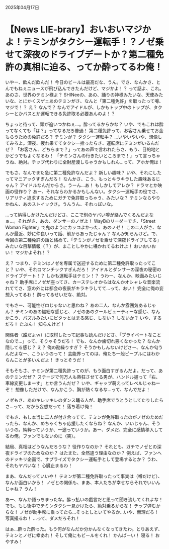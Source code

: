 2025年04月17日

# 【News LIE-brary】おいおいマジかよ！テミンがタクシー運転手！？ノゼ乗せて深夜のドライブデートか？第二種免許の真相に迫る、ってか酔ってるわ俺！

いやー、飲んだ飲んだ！ 今日のビールは最高だな、うん。でさ、なんかさ、とんでもねぇニュースが飛び込んできたんだけど、マジかよ！？ って話よ、これ。あのさ、世界のテミン様よ？ SHINeeの、あの、踊りの神様みたいな、天使みたいな、とにかくスゲェあのテミンがさ、なんと「第二種免許」を取ったって噂、マジで！？ え？ なんで？ なんでアイドルが、しかもトップ中のトップが、タクシーとかバスとか運転できる免許取る必要あんのよ！？

ちょっと待って、頭が追いつかねぇ…。酔ってるからかな？ いや、でもこれは酔ってなくても「は？」ってなるだろ普通！ 第二種免許って、お客さん乗せてお金もらうための免許だろ？ テミンが？ タクシー運転手？ …いやいやいや、想像してみろよ。深夜、疲れ果ててタクシー拾ったらさ、運転席にテミンがいるんだぜ？ 「お客さん、どちらまで？」ってあの声で言われたらさ、もう、目的地とかどうでもよくなるわ！ 「テミンさんの行きたいところまで！」って言っちゃうね、絶対。チップ代わりに全財産渡しちゃうかもしれん…って、アホか俺は！

でもさ、なんでまた急に第二種免許なんだよ？ 新しい趣味？ いや、それにしたってマニアックすぎんだろ！ なんかさ、こう、もっとキラキラした趣味あるじゃん？ アイドルなんだからさ。うーん…あ！ もしかしてアレか？ ドラマとか映画の役作り？ あー、それならわかるかもしんない。タクシー運転手の役でさ、リアリティ追求するためにガチで免許取っちゃう、みたいな？ テミンならやりかねん、あのストイックさ。うんうん、それっぽいな。

…って納得しかけたんだけどさ、ここで別のヤバい噂が絡んでくるんだよなぁ…。それがさ、あの、ダンサーのノゼよ！ WayBのリーダーでさ、「Street Woman Fighter」で鬼のようにカッコよかった、あのノゼ！ この二人がさ、なんか最近、妙に仲良いって話、前からあったじゃん？ なんか知らんけど。で、今回の第二種免許の話と絡めて、「テミンがノゼを乗せて深夜ドライブしてる」みたいな目撃情報（？）が、まことしやかに囁かれてるわけよ！ おいおいおい！ マジかよそれ！？

え？ つまり、テミンはノゼを専属で送迎するために第二種免許取ったってこと？ いや、それロマンチックすぎんだろ！ アイドルとダンサーの深夜の秘密のドライブデート！？ しかも運転手はテミン！？ うわー、なんか、映画みたいじゃね？ 助手席にノゼが座ってさ、カーステレオからはなんかオシャレな音楽流れててさ、窓の外には都会の夜景がキラキラしてて…って、おい！ 完全に俺の妄想入ってるわ！ 酔ってるせいだな、絶対。

でもさー、可能性ゼロじゃないと思わね？ あの二人、なんか雰囲気あるじゃん？ テミンのあの繊細な感じと、ノゼのあのクールビューティーな感じ、なんかこう、パズルみたいにピタッとはまる感じ、しない？ しないか？ いや、するだろ！ たぶん！ 知らんけど！

関係者（誰だよｗ）に取材したって記事も読んだけどさ、「プライベートなことなので…」って、そりゃそうだろ！ でも、なんか歯切れ悪くなかった？ なんか隠してる感じ？ え？ 俺の勘繰りすぎ？ そうかもしんないけどさー、なんか匂うんだよなー、こういうのって！ 芸能界ってのは、俺たち一般ピープルにはわからんことが多いんだよ！ きっとそうだ！

そもそもさ、テミンが第二種免許ってのが、もう面白すぎるんだよ。だって、あのテミンだぜ？ ステージで何万人も熱狂させてる男が、ハンドル握って「右、車線変更しまーす」とか言うんだぜ？ いや、ギャップ萌えってレベルじゃねーぞ！ 想像しただけで、なんかこう、胸が熱くなるな…って、なんでだよ！

ノゼもさ、あのキレッキレのダンス踊る人が、助手席でうとうとしてたりしたらさ…って、だから妄想だって！ 落ち着け俺！

でもさ、もし本当に二人が付き合ってて、テミンが免許取ったのがノゼのためだったら、なんか、めちゃくちゃ応援したくならね？ なんか、いいじゃん、そういうの。純粋っていうか、一途っていうか。あー、ダメだ、完全に感情移入してるわ俺。ファンでもないのに（笑）。

結局、真相はどうなんだろうな？ 役作りなのか？ それとも、ガチでノゼとの深夜ドライブのためなのか？ はたまた、全然違う理由なのか？ 例えば、ファンへのドッキリ企画で、サプライズでタクシー運転手として登場するとか？ うわ、それもヤバいな！ 心臓止まるわ！

まあ、なんだっていいや！ テミンが第二種免許取ったって事実は（噂だけど）、なんか面白いから！ ノゼとの関係も、まあ、本人たちが幸せならそれでいいんじゃね？ うん！

あー、なんか語っちまったな。酔っ払いの戯言だと思って聞き流してくれよな！ でも、もし街中でテミンタクシー見かけたら、絶対乗るからな！ チップ弾むからな！ ノゼが助手席に乗ってたら…そっとしといてやるか…いや、無理だろ！ 写真撮るわ！ …って、ダメだろそれ！

はぁ…酔った酔った。もう何がなんだか分かんなくなってきたわ。とりあえず、テミンとノゼに幸あれ！ そして俺にもビールをくれ！ かんぱーい！ 寝る！ おやすみ！